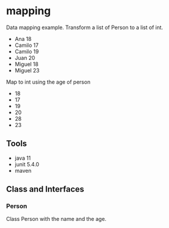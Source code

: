 # mapping

Data mapping example. Transform a list of Person to a list of int.
- Ana 18
- Camilo 17
- Camilo 19
- Juan 20
- Miguel 18
- Miguel 23

Map to int using the age of person

- 18
- 17
- 19
- 20
- 28
- 23

## Tools

- java 11
- junit 5.4.0
- maven


## Class and Interfaces

### Person
Class Person with the name and the age.

